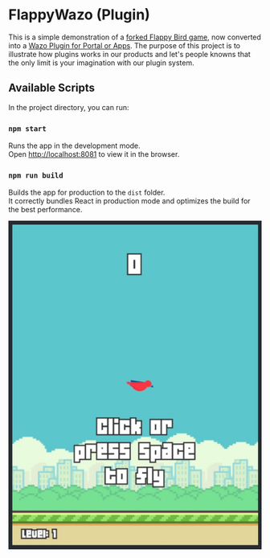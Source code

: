 # FlappyWazo (Plugin)

This is a simple demonstration of a [forked Flappy Bird game](https://github.com/barzin144/FlappyBird), now converted into a [Wazo Plugin for Portal or Apps](https://wazo-communication.github.io/euc-plugins-js-sdk/docs/plugins/introduction). The purpose of this project is to illustrate how plugins works in our products and let's people knowns that the only limit is your imagination with our plugin system.

## Available Scripts

In the project directory, you can run:

### `npm start`

Runs the app in the development mode.<br>
Open [http://localhost:8081](http://localhost:8081) to view it in the browser.

### `npm run build`

Builds the app for production to the `dist` folder.<br>
It correctly bundles React in production mode and optimizes the build for the best performance.


![flappyBird](./flappyBird.jpg)
